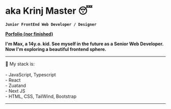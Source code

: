 # aka Krinj Master 😴

**`Junior FrontEnd Web Developer / Designer`**<br/>

**<a href='https://krinj-master-github-io.vercel.app/' link='white' target="_blank" rel="noreferrer">Porfolio (nor finished)</a>**

**I'm Max, a 14y.o. kid. See myself in the future as a Senior Web Developer. Now I'm exploring a beautiful frontend sphere.**
<br>
<hr>
💼 My stack is:
<br>
<br>
- JavaScript, Typescript
<br>
- React
<br>
- Zuatand
<br>
- Next JS
<br>
- HTML, CSS, TailWind, Bootstrap
<br>

<hr>


          
          
          
          
          

